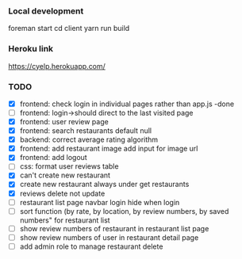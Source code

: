 ### Local development
foreman start 
cd client
yarn run build

### Heroku link
https://cyelp.herokuapp.com/


### TODO
- [x] frontend: check login in individual pages rather than app.js -done
- [ ] frontend: login->should direct to the last visited page 
- [x] frontend: user review page 
- [x] frontend: search restaurants default null 
- [x] backend: correct average rating algorithm
- [x] frontend: add restaurant image add input for image url
- [x] frontend: add logout
- [ ] css: format user reviews table 
- [x] can't create new restaurant
- [x] create new restaurant always under get restaurants
- [x] reviews delete not update
- [ ] restaurant list page navbar login hide when login
- [ ] sort function (by rate, by location, by review numbers, by saved numbers" for restaurant list
- [ ] show review numbers of restaurant in restaurant list page
- [ ] show review numbers of user in restaurant detail page
- [ ] add admin role to manage restaurant delete
